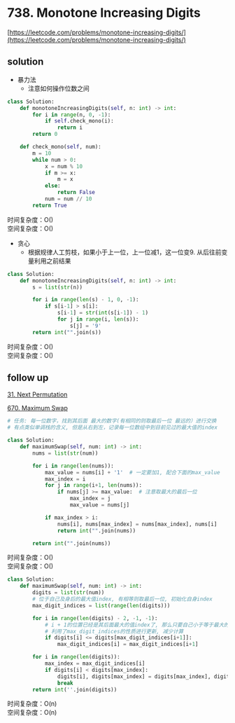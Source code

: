 # 738. Monotone Increasing Digits
[https://leetcode.com/problems/monotone-increasing-digits/](https://leetcode.com/problems/monotone-increasing-digits/)


## solution

- 暴力法
  - 注意如何操作位数之间
```python
class Solution:
    def monotoneIncreasingDigits(self, n: int) -> int:
        for i in range(n, 0, -1):
            if self.check_mono(i):
                return i
        return 0

    def check_mono(self, num):
        m = 10
        while num > 0:
            x = num % 10
            if m >= x:
                m = x
            else:
                return False
            num = num // 10
        return True
```
时间复杂度：O() <br>
空间复杂度：O()


- 贪心
  - 根据规律人工剪枝，如果小于上一位，上一位减1，这一位变9. 从后往前变量利用之前结果

```python
class Solution:
    def monotoneIncreasingDigits(self, n: int) -> int:
        s = list(str(n))

        for i in range(len(s) - 1, 0, -1):
            if s[i-1] > s[i]:
                s[i-1] = str(int(s[i-1]) - 1)
                for j in range(i, len(s)):
                    s[j] = '9'
        return int("".join(s))
```
时间复杂度：O() <br>
空间复杂度：O()


## follow up

[31. Next Permutation](../00_array/31.%20Next%20Permutation.md)


[670. Maximum Swap](https://leetcode.com/problems/maximum-swap/description/)
```python
# 任务: 每一位数字，找到其后面 最大的数字(有相同的则取最后一位 最远的）进行交换
# 有点类似单调栈的含义, 但是从右到左，记录每一位数组中到目前见过的最大值的index

class Solution:
    def maximumSwap(self, num: int) -> int:
        nums = list(str(num))

        for i in range(len(nums)):
            max_value = nums[i] + '1'  # 一定要加1, 配合下面的max_value
            max_index = i
            for j in range(i+1, len(nums)):
                if nums[j] >= max_value:  # 注意取最大的最后一位
                    max_index = j
                    max_value = nums[j]

            if max_index > i:
                nums[i], nums[max_index] = nums[max_index], nums[i]
                return int("".join(nums))

        return int("".join(nums))
```
时间复杂度：O() <br>
空间复杂度：O()


```python
class Solution:
    def maximumSwap(self, num: int) -> int:
        digits = list(str(num))
        # 位于自己及身后的最大值index, 有相等则取最后一位, 初始化自身index
        max_digit_indices = list(range(len(digits)))

        for i in range(len(digits) - 2, -1, -1):
            # i + 1的位置已经是其后面最大的值index了, 那么只要自己小于等于最大的, 就更新为最大; 否则为自身
            # 利用了max_digit_indices的性质进行更新, 减少计算
            if digits[i] <= digits[max_digit_indices[i+1]]:
                max_digit_indices[i] = max_digit_indices[i+1]

        for i in range(len(digits)):
            max_index = max_digit_indices[i]
            if digits[i] < digits[max_index]:
                digits[i], digits[max_index] = digits[max_index], digits[i]
                break
        return int(''.join(digits))
```
时间复杂度：O(n) <br>
空间复杂度：O(n)
